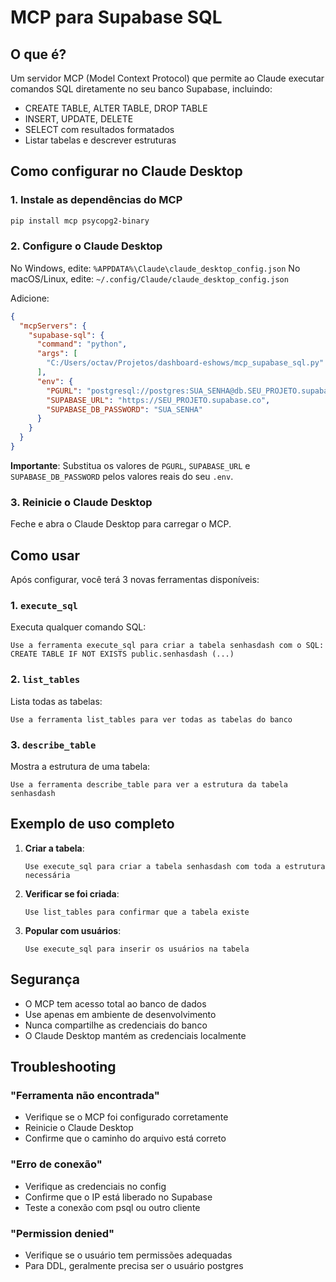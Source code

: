 # MCP para Supabase SQL

## O que é?

Um servidor MCP (Model Context Protocol) que permite ao Claude executar comandos SQL diretamente no seu banco Supabase, incluindo:
- CREATE TABLE, ALTER TABLE, DROP TABLE
- INSERT, UPDATE, DELETE
- SELECT com resultados formatados
- Listar tabelas e descrever estruturas

## Como configurar no Claude Desktop

### 1. Instale as dependências do MCP

```bash
pip install mcp psycopg2-binary
```

### 2. Configure o Claude Desktop

No Windows, edite: `%APPDATA%\Claude\claude_desktop_config.json`
No macOS/Linux, edite: `~/.config/Claude/claude_desktop_config.json`

Adicione:

```json
{
  "mcpServers": {
    "supabase-sql": {
      "command": "python",
      "args": [
        "C:/Users/octav/Projetos/dashboard-eshows/mcp_supabase_sql.py"
      ],
      "env": {
        "PGURL": "postgresql://postgres:SUA_SENHA@db.SEU_PROJETO.supabase.co:5432/postgres?sslmode=require",
        "SUPABASE_URL": "https://SEU_PROJETO.supabase.co",
        "SUPABASE_DB_PASSWORD": "SUA_SENHA"
      }
    }
  }
}
```

**Importante**: Substitua os valores de `PGURL`, `SUPABASE_URL` e `SUPABASE_DB_PASSWORD` pelos valores reais do seu `.env`.

### 3. Reinicie o Claude Desktop

Feche e abra o Claude Desktop para carregar o MCP.

## Como usar

Após configurar, você terá 3 novas ferramentas disponíveis:

### 1. `execute_sql`
Executa qualquer comando SQL:

```
Use a ferramenta execute_sql para criar a tabela senhasdash com o SQL:
CREATE TABLE IF NOT EXISTS public.senhasdash (...)
```

### 2. `list_tables`
Lista todas as tabelas:

```
Use a ferramenta list_tables para ver todas as tabelas do banco
```

### 3. `describe_table`
Mostra a estrutura de uma tabela:

```
Use a ferramenta describe_table para ver a estrutura da tabela senhasdash
```

## Exemplo de uso completo

1. **Criar a tabela**:
   ```
   Use execute_sql para criar a tabela senhasdash com toda a estrutura necessária
   ```

2. **Verificar se foi criada**:
   ```
   Use list_tables para confirmar que a tabela existe
   ```

3. **Popular com usuários**:
   ```
   Use execute_sql para inserir os usuários na tabela
   ```

## Segurança

- O MCP tem acesso total ao banco de dados
- Use apenas em ambiente de desenvolvimento
- Nunca compartilhe as credenciais do banco
- O Claude Desktop mantém as credenciais localmente

## Troubleshooting

### "Ferramenta não encontrada"
- Verifique se o MCP foi configurado corretamente
- Reinicie o Claude Desktop
- Confirme que o caminho do arquivo está correto

### "Erro de conexão"
- Verifique as credenciais no config
- Confirme que o IP está liberado no Supabase
- Teste a conexão com psql ou outro cliente

### "Permission denied"
- Verifique se o usuário tem permissões adequadas
- Para DDL, geralmente precisa ser o usuário postgres